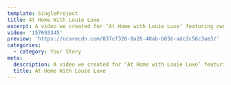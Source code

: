 ```yaml
---
template: SingleProject
title: At Home With Louie Luxe
excerpt: A video we created for ‘At Home with Louie Luxe’ featuring owner Jesse Windle Designer/ Typogropher
video: '157693345'
preview: 'https://ucarecdn.com/837cf320-8a26-48ab-b65b-adc2c56c3ae3/'
categories:
  - category: Your Story
meta:
  description: A video we created for ‘At Home with Louie Luxe’ featuring owner Jesse Windle Designer/ Typogropher
  title: At Home With Louie Luxe
---
```


